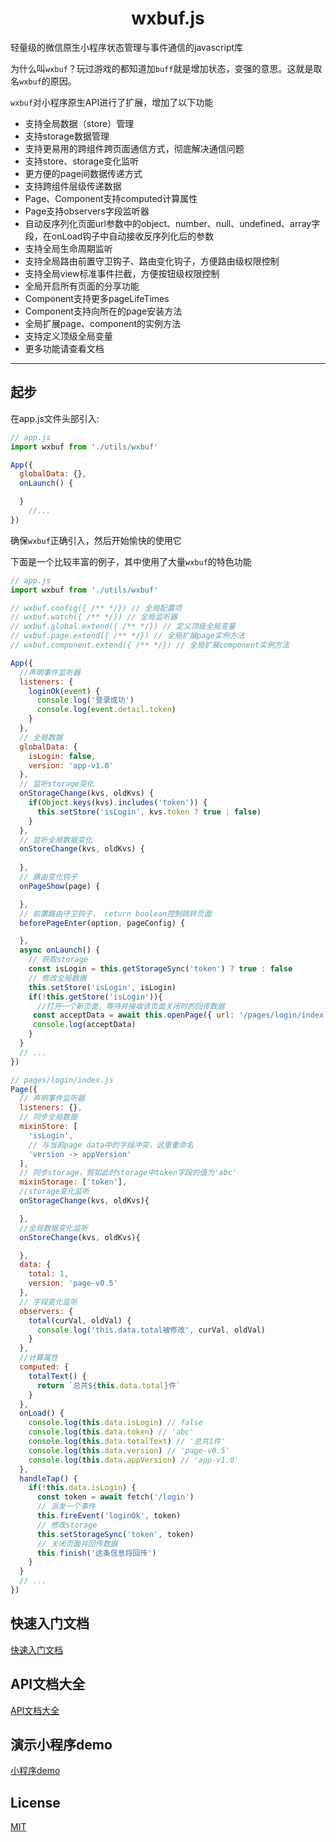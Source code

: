 # <center>wxbuf.js</center>

轻量级的微信原生小程序状态管理与事件通信的javascript库

为什么叫`wxbuf`？玩过游戏的都知道加`buff`就是增加状态，变强的意思。这就是取名`wxbuf`的原因。    

`wxbuf`对小程序原生API进行了扩展，增加了以下功能
* 支持全局数据（store）管理
* 支持storage数据管理
* 支持更易用的跨组件跨页面通信方式，彻底解决通信问题
* 支持store、storage变化监听
* 更方便的page间数据传递方式
* 支持跨组件层级传递数据
* Page、Component支持computed计算属性
* Page支持observers字段监听器
* 自动反序列化页面url参数中的object、number、null、undefined、array字段，在onLoad钩子中自动接收反序列化后的参数
* 支持全局生命周期监听
* 支持全局路由前置守卫钩子、路由变化钩子，方便路由级权限控制
* 支持全局view标准事件拦截，方便按钮级权限控制
* 全局开启所有页面的分享功能
* Component支持更多pageLifeTimes
* Component支持向所在的page安装方法
* 全局扩展page、component的实例方法
* 支持定义顶级全局变量
* 更多功能请查看文档
---
## 起步
在app.js文件头部引入:
```js
// app.js
import wxbuf from './utils/wxbuf'

App({
  globalData: {},
  onLaunch() {

  }
    //...
})
```
确保`wxbuf`正确引入，然后开始愉快的使用它   

下面是一个比较丰富的例子，其中使用了大量`wxbuf`的特色功能    
```js
// app.js
import wxbuf from './utils/wxbuf'

// wxbuf.config({ /** */}) // 全局配置项
// wxbuf.watch({ /** */}) // 全局监听器
// wxbuf.global.extend({ /** */}) // 定义顶级全局变量
// wxbuf.page.extend({ /** */}) // 全局扩展page实例方法
// wxbuf.component.extend({ /** */}) // 全局扩展component实例方法

App({
  //声明事件监听器
  listeners: {
    loginOk(event) {
      console.log('登录成功')
      console.log(event.detail.token)
    }
  },
  // 全局数据
  globalData: {
    isLogin: false,
    version: 'app-v1.0'
  },
  // 监听storage变化
  onStorageChange(kvs, oldKvs) {
    if(Object.keys(kvs).includes('token')) {
      this.setStore('isLogin', kvs.token ? true : false)
    }
  },
  // 监听全局数据变化
  onStoreChange(kvs, oldKvs) {
 
  },
  // 路由变化钩子
  onPageShow(page) {

  },
  // 前置路由守卫钩子， return boolean控制跳转页面
  beforePageEnter(option, pageConfig) {

  },
  async onLaunch() {
    // 获取storage
    const isLogin = this.getStorageSync('token') ? true : false
    // 修改全局数据
    this.setStore('isLogin', isLogin)
    if(!this.getStore('isLogin')){
      //打开一个新页面，等待并接收该页面关闭时的回传数据
     const acceptData = await this.openPage({ url: '/pages/login/index' })
     console.log(acceptData)
    }
  }
  // ...
})
```
```js
// pages/login/index.js
Page({
  // 声明事件监听器
  listeners: {},
  // 同步全局数据
  mixinStore: [
    'isLogin',
    // 与当前page data中的字段冲突，这里重命名
    'version -> appVersion'
  ],
  // 同步storage，假如此时storage中token字段的值为'abc'
  mixinStorage: ['token'],
  //storage变化监听
  onStorageChange(kvs, oldKvs){

  },
  //全局数据变化监听
  onStoreChange(kvs, oldKvs){

  },
  data: {
    total: 1,
    version: 'page-v0.5'
  },
  // 字段变化监听
  observers: {
    total(curVal, oldVal) {
      console.log('this.data.total被修改', curVal, oldVal)
    }
  },
  //计算属性
  computed: {
    totalText() {
      return `总共${this.data.total}件`
    }
  },
  onLoad() {
    console.log(this.data.isLogin) // false
    console.log(this.data.token) // 'abc'
    console.log(this.data.totalText) // '总共1件'
    console.log(this.data.version) // 'page-v0.5'
    console.log(this.data.appVersion) // 'app-v1.0'
  },
  handleTap() {
    if(!this.data.isLogin) {
      const token = await fetch('/login')
      // 派发一个事件
      this.fireEvent('loginOk', token) 
      // 修改storage
      this.setStorageSync('token', token)
      // 关闭页面并回传数据
      this.finish('这条信息将回传')
    }
  }
  // ...
})
```

## 快速入门文档
[快速入门文档](https://gitee.com/laivv/wxbuf/blob/master/docs/DOCS.md)

## API文档大全
[API文档大全](https://gitee.com/laivv/wxbuf/blob/master/docs/APIS.md)

## 演示小程序demo
[小程序demo](https://gitee.com/laivv/wxbuf/tree/master/examples/mini-app-demo)

## License

[MIT](https://opensource.org/licenses/MIT)

